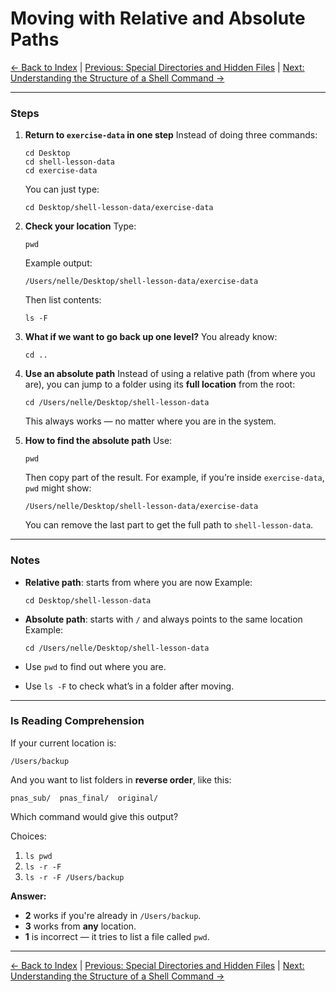 # Moving with Relative and Absolute Paths

[← Back to Index](README.md) | [Previous: Special Directories and Hidden Files](unix-shell-basics-navigation-lv2.md) | [Next: Understanding the Structure of a Shell Command →](unix-shell-basics-navigation-lv4.md)

---

### Steps

1. **Return to `exercise-data` in one step**
   Instead of doing three commands:

   ```
   cd Desktop
   cd shell-lesson-data
   cd exercise-data
   ```

   You can just type:

   ```
   cd Desktop/shell-lesson-data/exercise-data
   ```

2. **Check your location**
   Type:

   ```
   pwd
   ```

   Example output:

   ```
   /Users/nelle/Desktop/shell-lesson-data/exercise-data
   ```

   Then list contents:

   ```
   ls -F
   ```

3. **What if we want to go back up one level?**
   You already know:

   ```
   cd ..
   ```

4. **Use an absolute path**
   Instead of using a relative path (from where you are), you can jump to a folder using its **full location** from the root:

   ```
   cd /Users/nelle/Desktop/shell-lesson-data
   ```

   This always works — no matter where you are in the system.

5. **How to find the absolute path**
   Use:

   ```
   pwd
   ```

   Then copy part of the result. For example, if you’re inside `exercise-data`, `pwd` might show:

   ```
   /Users/nelle/Desktop/shell-lesson-data/exercise-data
   ```

   You can remove the last part to get the full path to `shell-lesson-data`.

---

### Notes

* **Relative path**: starts from where you are now
  Example:

  ```
  cd Desktop/shell-lesson-data
  ```

* **Absolute path**: starts with `/` and always points to the same location
  Example:

  ```
  cd /Users/nelle/Desktop/shell-lesson-data
  ```

* Use `pwd` to find out where you are.

* Use `ls -F` to check what’s in a folder after moving.

---

### ls Reading Comprehension

If your current location is:

```
/Users/backup
```

And you want to list folders in **reverse order**, like this:

```
pnas_sub/  pnas_final/  original/
```

Which command would give this output?

Choices:

1. `ls pwd`
2. `ls -r -F`
3. `ls -r -F /Users/backup`

**Answer:**

* **2** works if you're already in `/Users/backup`.
* **3** works from **any** location.
* **1** is incorrect — it tries to list a file called `pwd`.

---

[← Back to Index](README.md) | [Previous: Special Directories and Hidden Files](unix-shell-basics-navigation-lv2.md) | [Next: Understanding the Structure of a Shell Command →](unix-shell-basics-navigation-lv4.md)
